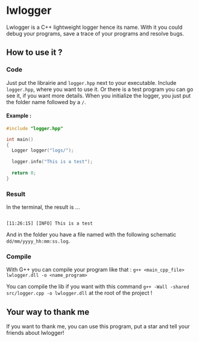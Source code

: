 # lwlogger

Lwlogger is a C++ lightweight logger hence its name. With it you could debug your programs, save a trace of your programs and resolve bugs.

## How to use it ?

### Code

Just put the librairie and `logger.hpp` next to your executable. Include `logger.hpp`, where you want to use it. Or there is a test program you can go see it, if you want more details. When you initialize the logger, you just put the folder name followed by a `/`.

#### Example :
```cpp
#include "logger.hpp"

int main()
{
  Logger logger("logs/");
  
  logger.info("This is a test");
  
  return 0;
}
```

### Result

In the terminal, the result is ...
```

[11:26:15] [INFO] This is a test

```

And in the folder you have a file named with the following schematic `dd/mm/yyyy_hh:mm:ss.log`.

### Compile

With G++ you can compile your program like that : `g++ <main_cpp_file> lwlogger.dll -o <name_program>`

You can compile the lib if you want with this command `g++ -Wall -shared src/logger.cpp -o lwlogger.dll` at the root of the project !

## Your way to thank me
If you want to thank me, you can use this program, put a star and tell your friends about lwlogger!
